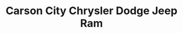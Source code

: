 ---
title: "Carson City Chrysler Dodge Jeep Ram"
url: /carson-city/carson-city-chrysler-dodge-jeep-ram/
shop: Autohaus
---